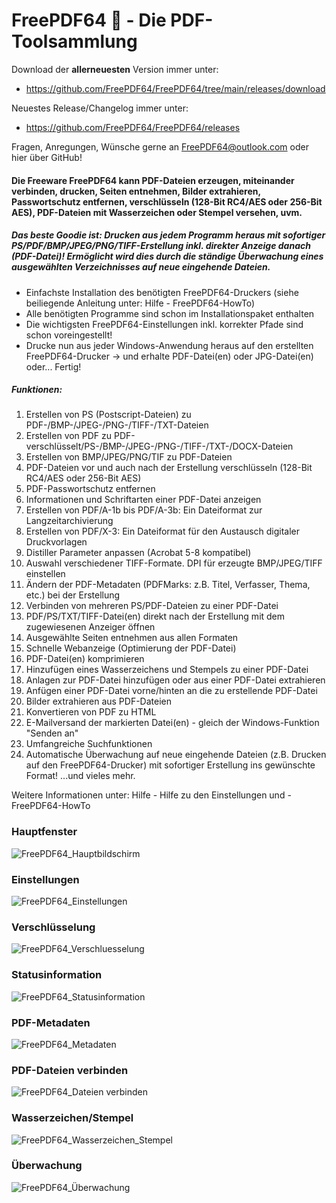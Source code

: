# FreePDF64 👋 - Die PDF-Toolsammlung

Download der **allerneuesten** Version immer unter: 
- https://github.com/FreePDF64/FreePDF64/tree/main/releases/download


Neuestes Release/Changelog immer unter:
- https://github.com/FreePDF64/FreePDF64/releases
  
 
Fragen, Anregungen, Wünsche gerne an FreePDF64@outlook.com oder hier über GitHub!
  
#### Die Freeware FreePDF64 kann PDF-Dateien erzeugen, miteinander verbinden, drucken, Seiten entnehmen, Bilder extrahieren, Passwortschutz entfernen, verschlüsseln (128-Bit RC4/AES oder 256-Bit AES), PDF-Dateien mit Wasserzeichen oder Stempel versehen, uvm.

##### Das beste Goodie ist: Drucken aus jedem Programm heraus mit sofortiger PS/PDF/BMP/JPEG/PNG/TIFF-Erstellung inkl. direkter Anzeige danach (PDF-Datei)! Ermöglicht wird dies durch die ständige Überwachung eines ausgewählten Verzeichnisses auf neue eingehende Dateien.
- Einfachste Installation des benötigten FreePDF64-Druckers (siehe beiliegende Anleitung unter: Hilfe - FreePDF64-HowTo)
- Alle benötigten Programme sind schon im Installationspaket enthalten
- Die wichtigsten FreePDF64-Einstellungen inkl. korrekter Pfade sind schon voreingestellt!
- Drucke nun aus jeder Windows-Anwendung heraus auf den erstellten FreePDF64-Drucker -> und erhalte PDF-Datei(en) oder JPG-Datei(en) oder... Fertig!

##### Funktionen:
1. Erstellen von PS (Postscript-Dateien) zu PDF-/BMP-/JPEG-/PNG-/TIFF-/TXT-Dateien
2. Erstellen von PDF zu PDF-verschlüsselt/PS-/BMP-/JPEG-/PNG-/TIFF-/TXT-/DOCX-Dateien
3. Erstellen von BMP/JPEG/PNG/TIF zu PDF-Dateien
4. PDF-Dateien vor und auch nach der Erstellung verschlüsseln (128-Bit RC4/AES oder 256-Bit AES)
5. PDF-Passwortschutz entfernen
6. Informationen und Schriftarten einer PDF-Datei anzeigen
7. Erstellen von PDF/A-1b bis PDF/A-3b: Ein Dateiformat zur Langzeitarchivierung
8. Erstellen von PDF/X-3: Ein Dateiformat für den Austausch digitaler Druckvorlagen
9. Distiller Parameter anpassen (Acrobat 5-8 kompatibel)
10. Auswahl verschiedener TIFF-Formate. DPI für erzeugte BMP/JPEG/TIFF einstellen
11. Ändern der PDF-Metadaten (PDFMarks: z.B. Titel, Verfasser, Thema, etc.) bei der Erstellung
12. Verbinden von mehreren PS/PDF-Dateien zu einer PDF-Datei
13. PDF/PS/TXT/TIFF-Datei(en) direkt nach der Erstellung mit dem zugewiesenen Anzeiger öffnen
14. Ausgewählte Seiten entnehmen aus allen Formaten
15. Schnelle Webanzeige (Optimierung der PDF-Datei)
16. PDF-Datei(en) komprimieren
17. Hinzufügen eines Wasserzeichens und Stempels zu einer PDF-Datei
18. Anlagen zur PDF-Datei hinzufügen oder aus einer PDF-Datei extrahieren
19. Anfügen einer PDF-Datei vorne/hinten an die zu erstellende PDF-Datei
20. Bilder extrahieren aus PDF-Dateien
21. Konvertieren von PDF zu HTML
22. E-Mailversand der markierten Datei(en) - gleich der Windows-Funktion "Senden an"
23.  Umfangreiche Suchfunktionen
24. Automatische Überwachung auf neue eingehende Dateien (z.B. Drucken auf den FreePDF64-Drucker) mit sofortiger Erstellung ins gewünschte Format! 
...und vieles mehr.


Weitere Informationen unter: Hilfe - Hilfe zu den Einstellungen und - FreePDF64-HowTo
<!--
**FreePDF64/FreePDF64** is a ✨ _special_ ✨ repository because its `README.md` (this file) appears on your GitHub profile.

Here are some ideas to get you started:

- 🔭 I’m currently working on ...
- 🌱 I’m currently learning ...
- 👯 I’m looking to collaborate on ...
- 🤔 I’m looking for help with ...
- 💬 Ask me about ...
- 📫 How to reach me: ...
- 😄 Pronouns: ...
- ⚡ Fun fact: ...
-->
### Hauptfenster
![FreePDF64_Hauptbildschirm](https://github.com/FreePDF64/FreePDF64/blob/main/releases/download/FreePDF64-Hauptfenster.JPG)

### Einstellungen
![FreePDF64_Einstellungen](https://github.com/FreePDF64/FreePDF64/blob/main/releases/download/FreePDF64-Einstellungen.JPG)

### Verschlüsselung
![FreePDF64_Verschluesselung](https://github.com/FreePDF64/FreePDF64/blob/main/releases/download/FreePDF64-Verschluesselung.jpg)

### Statusinformation
![FreePDF64_Statusinformation](https://github.com/FreePDF64/FreePDF64/blob/main/releases/download/FreePDF64-Anzeige%20Statusinformationen.JPG)

### PDF-Metadaten
![FreePDF64_Metadaten](https://github.com/FreePDF64/FreePDF64/blob/main/releases/download/FreePDF64-Metadaten.JPG)

### PDF-Dateien verbinden
![FreePDF64_Dateien verbinden](https://github.com/FreePDF64/FreePDF64/blob/main/releases/download/FreePDF64-Verbinden%20von%20PDF-Dateien.JPG)

### Wasserzeichen/Stempel
![FreePDF64_Wasserzeichen_Stempel](https://github.com/FreePDF64/FreePDF64/blob/main/releases/download/FreePDF64-Wasserzeichen_Stempel%20hinzufuegen.JPG)

### Überwachung
![FreePDF64_Überwachung](https://github.com/FreePDF64/FreePDF64/blob/main/releases/download/FreePDF64-Ueberwachung.JPG)
